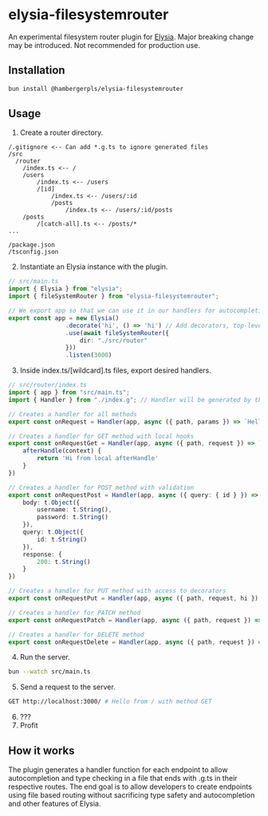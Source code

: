 # elysia-filesystemrouter

An experimental filesystem router plugin for [Elysia](https://github.com/elysiajs/elysia). Major breaking change may be introduced. Not recommended for production use.

## Installation

```bash
bun install @hambergerpls/elysia-filesystemrouter
```

## Usage

1. Create a router directory.
```
/.gitignore <-- Can add *.g.ts to ignore generated files
/src
  /router
    /index.ts <-- /
    /users 
        /index.ts <-- /users
        /[id] 
            /index.ts <-- /users/:id
            /posts
                /index.ts <-- /users/:id/posts
    /posts
        /[catch-all].ts <-- /posts/*
...

/package.json
/tsconfig.json

```
2. Instantiate an Elysia instance with the plugin.
```ts
// src/main.ts
import { Elysia } from "elysia";
import { fileSystemRouter } from "elysia-filesystemrouter";

// We export app so that we can use it in our handlers for autocompletions and type checking
export const app = new Elysia()
                .decorate('hi', () => 'hi') // Add decorators, top-level hooks, etc.
                .use(await fileSystemRouter({
                    dir: "./src/router"
                }))
                .listen(3000)
```


3. Inside index.ts/[wildcard].ts files, export desired handlers.
```ts
// src/router/index.ts
import { app } from "src/main.ts";
import { Handler } from "./index.g"; // Handler will be generated by the plugin after running bun --watch src/main.ts

// Creates a handler for all methods
export const onRequest = Handler(app, async ({ path, params }) => `Hello from ${path} with method ${request.method}`)

// Creates a handler for GET method with local hooks
export const onRequestGet = Handler(app, async ({ path, request }) => `Hello from ${path} with method ${request.method}`, {
    afterHandle(context) {
        return 'Hi from local afterHandle'
    }
})

// Creates a handler for POST method with validation
export const onRequestPost = Handler(app, async ({ query: { id } }) => id.toString(), {
    body: t.Object({
        username: t.String(),
        password: t.String()
    }),
    query: t.Object({
        id: t.String()
    }),
    response: {
        200: t.String()
    }
})

// Creates a handler for PUT method with access to decorators
export const onRequestPut = Handler(app, async ({ path, request, hi }) => hi())

// Creates a handler for PATCH method
export const onRequestPatch = Handler(app, async ({ path, request }) => `Hello from ${path} with method ${request.method}`)

// Creates a handler for DELETE method
export const onRequestDelete = Handler(app, async ({ path, request }) => `Hello from ${path} with method ${request.method}`)

```
4. Run the server.
```bash
bun --watch src/main.ts
```
5. Send a request to the server.
```bash
GET http://localhost:3000/ # Hello from / with method GET
```
6. ???
7. Profit

## How it works
The plugin generates a handler function for each endpoint to allow autocompletion and type checking in a file that ends with .g.ts in their respective routes. The end goal is to allow developers to create endpoints using file based routing without sacrificing type safety and autocompletion and other features of Elysia.